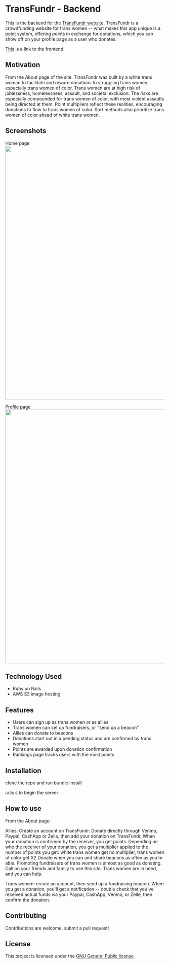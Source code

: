 # TransFundr - Backend

This is the backend for the [TransFundr website](http://www.transfundr.com). TransFundr is a crowdfunding website for trans women -- what makes this app unique is a point system, offering points in exchange for donations, which you can show off on your profile page as a user who donates.

[This](https://github.com/LucySuddenly/transfundr-frontend) is a link to the frontend.

## Motivation

From the About page of the site: TransFundr was built by a white trans woman to facilitate and reward donations to struggling trans women, especially trans women of color. Trans women are at high risk of joblessness, homelessness, assault, and societal exclusion. The risks are especially compounded for trans women of color, with most violent assaults being directed at them. Point multipliers reflect these realities, encouraging donations to flow to trans women of color. Sort methods also prioritize trans women of color ahead of white trans women.

## Screenshots
Home page
<img src="https://i.imgur.com/BUbRzx0.png" width="800">

Profile page
<img src="https://i.imgur.com/H9wQuMs.png" width="800">

## Technology Used

- Ruby on Rails
- AWS S3 image hosting

## Features

- Users can sign up as trans women or as allies
- Trans women can set up fundraisers, or "send up a beacon"
- Allies can donate to beacons
- Donations start out in a pending status and are confirmed by trans women
- Points are awarded upon donation confirmation
- Rankings page tracks users with the most points

## Installation

clone the repo and run bundle install

rails s to begin the server


## How to use

From the About page: 

Allies: Create an account on TransFundr. Donate directly through Venmo, Paypal, CashApp or Zelle, then add your donation on TransFundr. When your donation is confirmed by the receiver, you get points. Depending on who the receiver of your donation, you get a multiplier applied to the number of points you get: white trans women get no multiplier, trans women of color get X2
Donate when you can and share beacons as often as you’re able. Promoting fundraisers of trans women is almost as good as donating. Call on your friends and family to use this site. Trans women are in need, and you can help.

Trans women: create an account, then send up a fundraising beacon. When you get a donation, you'll get a notification -- double check that you've received actual funds via your Paypal, CashApp, Venmo, or Zelle, then confirm the donation.

## Contributing

Contributions are welcome, submit a pull request!

## License

This project is licensed under the [GNU General Public license](https://www.gnu.org/licenses/gpl-3.0.html)

